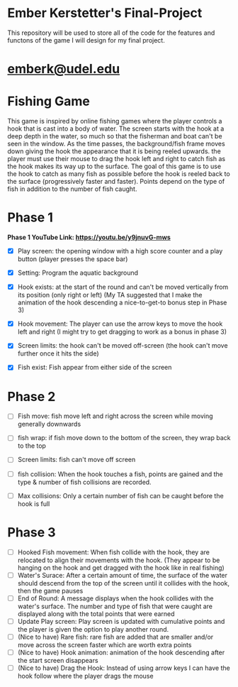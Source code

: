 # Ember Kerstetter's Final-Project
This repository will be used to store all of the code for the features and functons of the game I will design for my final project.
# emberk@udel.edu

# Fishing Game
This game is inspired by online fishing games where the player controls a hook that is cast into a body of water. The screen starts
with the hook at a deep depth in the water, so much so that the fisherman and boat can't be seen in the window. As the time passes, 
the background/fish frame moves down giving the hook the appearance that it is being reeled upwards. the player must use their mouse
to drag the hook left and right to catch fish as the hook makes its way up to the surface. The goal of this game is to use the hook to
catch as many fish as possible before the hook is reeled back to the surface (progressively faster and faster). Points depend on the 
type of fish in addition to the number of fish caught.

# Phase 1
**Phase 1 YouTube Link: https://youtu.be/y9jnuvG-mws**
- [x] Play screen: the opening window with a high score counter and a play button (player presses the space bar)
- [x] Setting: Program the aquatic background
- [x] Hook exists: at the start of the round and can't be moved vertically from its position (only right or left) 
(My TA suggested that I make the animation of the hook descending a nice-to-get-to bonus step in Phase 3)
- [x] Hook movement: The player can use the arrow keys to move the hook left and right (I might try to get dragging to work as a bonus in phase 3)
- [x] Screen limits: the hook can't be moved off-screen (the hook can't move further once it hits the side)
- [x] Fish exist: Fish appear from either side of the screen



# Phase 2
- [ ] Fish move: fish move left and right across the screen while moving generally downwards
- [ ] fish wrap: if fish move down to the bottom of the screen, they wrap back to the top
- [ ] Screen limits: fish can't move off screen
- [ ] fish collision: When the hook touches a fish, points are gained and the type & number of fish collisions are recorded.
- [ ] Max collisions: Only a certain number of fish can be caught before the hook is full


# Phase 3
- [ ] Hooked Fish movement: When fish collide with the hook, they are relocated to align their movements with the hook.
  (They appear to be hanging on the hook and get dragged with the hook like in real fishing)
- [ ] Water's Surace: After a certain amount of time, the surface of the water should descend from the top of the screen until it
  collides with the hook, then the game pauses
- [ ] End of Round: A message displays when the hook collides with the water's surface. The number and type of fish that were caught are
  displayed along with the total points that were earned
- [ ] Update Play screen: Play screen is updated with cumulative points and the player is given the option to play another round.
- [ ] (Nice to have) Rare fish: rare fish are added that are smaller and/or move across the screen faster which are worth extra points
- [ ] (Nice to have) Hook animation: animation of the hook descending after the start screen disappears
- [ ] (Nice to have) Drag the Hook: Instead of using arrow keys I can have the hook follow where the player drags the mouse
